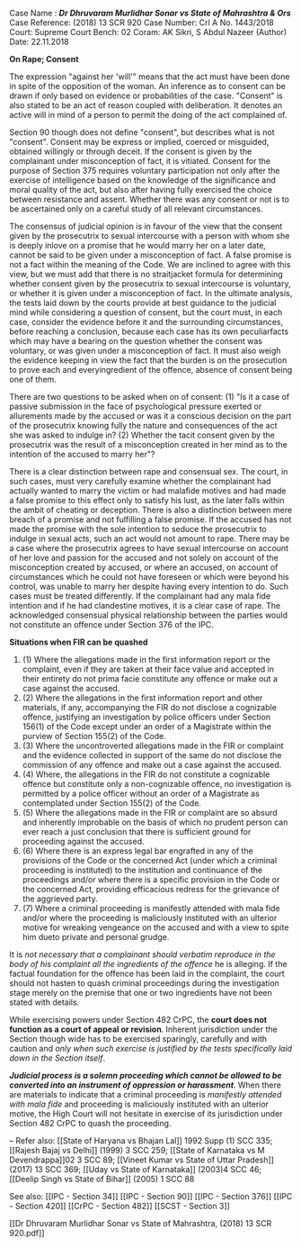Case Name : ***Dr Dhruvaram Murlidhar Sonar vs State of Mahrashtra & Ors***
Case Reference: (2018) 13 SCR 920
Case Number: Crl A No. 1443/2018
Court: Supreme Court
Bench: 02
Coram: AK Sikri, S Abdul Nazeer (Author)
Date: 22.11.2018

**On Rape; Consent**

The expression "against her 'will'" means that the act must have been done in spite of the opposition of the woman. An inference as to consent can be drawn if only based on evidence or probabilities of the case. "Consent" is also stated to be an act of reason coupled with deliberation. It denotes an active will in mind of a person to permit the doing of the act complained of.

Section 90 though does not define "consent", but describes what is not "consent". Consent may be express or implied, coerced or misguided, obtained willingly or through deceit. If the consent is given by the complainant under misconception of fact, it is vitiated. Consent for the purpose of Section 375 requires voluntary participation not only after the exercise of intelligence based on the knowledge of the significance and moral quality of the act, but also after having fully exercised the choice between resistance and assent. Whether there was any consent or not is to be ascertained only on a careful study of all relevant circumstances.

The consensus of judicial opinion is in favour of the view that the consent given by the prosecutrix to sexual intercourse with a person with whom she is deeply inlove on a promise that he would marry her on a later date, cannot be said to be given under a misconception of fact. A false promise is not a fact within the meaning of the Code. We are inclined to agree with this view, but we must add that there is no straitjacket formula for determining whether consent given by the prosecutrix to sexual intercourse is voluntary, or whether it is given under a misconception of fact. In the ultimate analysis, the tests laid down by the courts provide at best guidance to the judicial mind while considering a question of consent, but the court must, in each case, consider the evidence before it and the surrounding circumstances, before reaching a conclusion, because each case has its own peculiarfacts which may have a bearing on the question whether the consent was voluntary, or was given under a misconception of fact. It must also weigh the evidence keeping in view the fact that the burden is on the prosecution to prove each and everyingredient of the offence, absence of consent being one of them.

There are two questions to be asked when on of consent:
(1) "Is it a case of passive submission in the face of psychological pressure exerted or allurements made by the accused or was it a conscious decision on the part of the prosecutrix knowing fully the nature and consequences of the act she was asked to indulge in?
(2) Whether the tacit consent given by the prosecutrix was the result of a misconception created in her mind as to the intention of the accused to marry her"?

There is a clear distinction between rape and consensual sex. The court, in such cases, must very carefully examine whether the complainant had actually wanted to marry the victim or had malafide motives and had made a false promise to this effect only to satisfy his lust, as the later falls within the ambit of cheating or deception. There is also a distinction between mere breach of a promise and not fulfilling a false promise. If the accused has not made the promise with the sole intention to seduce the prosecutrix to indulge in sexual acts, such an act would not amount to rape. There may be a case
where the prosecutrix agrees to have sexual intercourse on account of her love and passion for the accused and not solely on account of the misconception created by accused, or where an accused, on account of circumstances which he could not have foreseen or which were beyond his control, was unable to marry her despite having every intention to do. Such cases must be treated differently. If the complainant had
any mala fide intention and if he had clandestine motives, it is a clear case of rape. The acknowledged consensual physical relationship between the parties would not constitute an offence under Section 376 of the IPC.


**Situations when FIR can be quashed**

1. (1) Where the allegations made in the first information report or the complaint, even if they are taken at their face value and accepted in their entirety do not prima facie constitute any offence or make out a case against the accused.
2. (2) Where the allegations in the first information report and other materials, if any, accompanying the FIR do not disclose a cognizable offence, justifying an investigation by police officers under Section 156(1) of the Code except under an order of a Magistrate within the purview of Section 155(2) of the Code.
3. (3) Where the uncontroverted allegations made in the FIR or complaint and the evidence collected in support of the same do not disclose the commission of any offence and make out a case against the accused.
4. (4) Where, the allegations in the FIR do not constitute a cognizable offence but constitute only a non-cognizable offence, no investigation is permitted by a police officer without an order of a Magistrate as contemplated under Section 155(2) of the Code.
5. (5) Where the allegations made in the FIR or complaint are so absurd and inherently improbable on the basis of which no prudent person can ever reach a just conclusion that there is sufficient ground for proceeding against the accused.
6. (6) Where there is an express legal bar engrafted in any of the provisions of the Code or the concerned Act (under which a criminal proceeding is instituted) to the institution and continuance of the proceedings and/or where there is a specific provision in the Code or the concerned Act, providing efficacious redress for the grievance of the aggrieved party.
7. (7) Where a criminal proceeding is manifestly attended with mala fide and/or where the proceeding is maliciously instituted with an ulterior motive for wreaking vengeance on the accused and with a view to spite him dueto private and personal grudge.

It is *not necessary that a complainant should verbatim reproduce in the body of his complaint all the ingredients of the offence* he is alleging. If the factual foundation for the offence has been laid in the complaint, the court should not hasten to quash criminal proceedings during the investigation stage merely on the premise that one or two ingredients have not been stated with details.

While exercising powers under Section 482 CrPC, the **court does not function as a court of appeal or revision**. Inherent jurisdiction under the Section though wide has to be exercised sparingly, carefully and with caution and *only when such exercise is justified by the tests specifically laid down in the Section itself*.

***Judicial process is a solemn proceeding which cannot be allowed to be converted into an instrument of oppression or harassment***. When there are materials to indicate that a criminal proceeding is *manifestly attended with mala fide* and proceeding is maliciously instituted with an ulterior motive, the High Court will not hesitate in exercise of its jurisdiction under Section 482 CrPC to quash the proceeding.

–
Refer also:
[[State of Haryana vs Bhajan Lal]] 1992 Supp (1) SCC 335; [[Rajesh Bajaj vs Delhi]] (1999) 3 SCC 259; [[State of Karnataka vs M Devendrappa]]02 3 SCC 89; [[Vineet Kumar vs State of Uttar Pradesh]] (2017) 13 SCC 369; [[Uday vs State of Karnataka]] (2003)4 SCC 46; [[Deelip Singh vs State of Bihar]] (2005) 1 SCC 88

See also:
[[IPC - Section 34]]
[[IPC - Section 90]]
[[IPC - Section 376]]
[[IPC - Section 420]]
[[CrPC - Section 482]]
[[SCST - Section 3]]

[[Dr Dhruvaram Murlidhar Sonar vs State of Mahrashtra, (2018) 13 SCR 920.pdf]]
